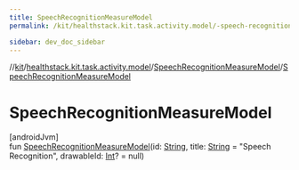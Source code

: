 ```yaml
---
title: SpeechRecognitionMeasureModel
permalink: /kit/healthstack.kit.task.activity.model/-speech-recognition-measure-model/-speech-recognition-measure-model.html

sidebar: dev_doc_sidebar
---
```

//[kit](../../../index.html)/[healthstack.kit.task.activity.model](../index.html)/[SpeechRecognitionMeasureModel](index.html)/[SpeechRecognitionMeasureModel](-speech-recognition-measure-model.html)



# SpeechRecognitionMeasureModel



[androidJvm]\
fun [SpeechRecognitionMeasureModel](-speech-recognition-measure-model.html)(id: [String](https://kotlinlang.org/api/latest/jvm/stdlib/kotlin/-string/index.html), title: [String](https://kotlinlang.org/api/latest/jvm/stdlib/kotlin/-string/index.html) = &quot;Speech Recognition&quot;, drawableId: [Int](https://kotlinlang.org/api/latest/jvm/stdlib/kotlin/-int/index.html)? = null)




